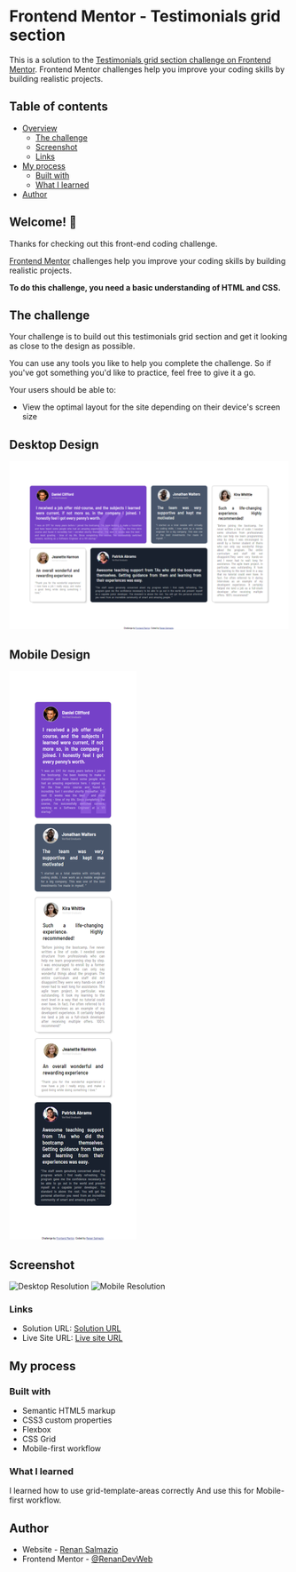 # Frontend Mentor - Testimonials grid section

This is a solution to the [Testimonials grid section challenge on Frontend Mentor](https://www.frontendmentor.io/challenges/testimonials-grid-section-Nnw6J7Un7). Frontend Mentor challenges help you improve your coding skills by building realistic projects. 

## Table of contents

- [Overview](#overview)
  - [The challenge](#the-challenge)
  - [Screenshot](#screenshot)
  - [Links](#links)
- [My process](#my-process)
  - [Built with](#built-with)
  - [What I learned](#what-i-learned)
- [Author](#author)



## Welcome! 👋

Thanks for checking out this front-end coding challenge.

[Frontend Mentor](https://www.frontendmentor.io) challenges help you improve your coding skills by building realistic projects.

**To do this challenge, you need a basic understanding of HTML and CSS.**

## The challenge

Your challenge is to build out this testimonials grid section and get it looking as close to the design as possible.

You can use any tools you like to help you complete the challenge. So if you've got something you'd like to practice, feel free to give it a go.

Your users should be able to:

- View the optimal layout for the site depending on their device's screen size

## Desktop Design 
![ Desktop Design preview for the Testimonials grid section coding challenge](https://github.com/RenanDevWeb/testimonials-grid-section-main/blob/master/images/desktop.png)


## Mobile Design
![Mobile Design preview for the Testimonials grid section coding challenge](https://github.com/RenanDevWeb/testimonials-grid-section-main/blob/master/images/Mobile.png)


## Screenshot

![Desktop Resolution](../images/desktop-png)
![Mobile Resolution](../images/Mobile.png)


### Links

- Solution URL: [Solution URL](https://github.com/RenanDevWeb/testimonials-grid-section-main)
- Live Site URL: [Live site URL](https://renandevweb.github.io/testimonials-grid-section-main/)


## My process

### Built with

- Semantic HTML5 markup
- CSS3 custom properties
- Flexbox
- CSS Grid
- Mobile-first workflow


### What I learned

 I learned how to use grid-template-areas correctly And use this for Mobile-first workflow.


## Author

- Website - [Renan Salmazio](https://renandevweb.github.io/Renandevv/)
- Frontend Mentor - [@RenanDevWeb](https://www.frontendmentor.io/profile/RenanDevWeb)





